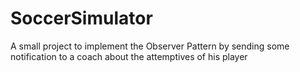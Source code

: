 # SoccerSimulator

A small project to implement the Observer Pattern by sending some notification to a coach about the attemptives of his player
